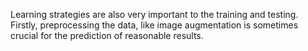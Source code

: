 Learning strategies are also very important to the training and testing. Firstly, preprocessing the data, like image augmentation is sometimes crucial for the prediction of reasonable results.

